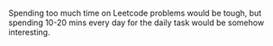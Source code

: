 Spending too much time on Leetcode problems would be tough, but spending 10-20 mins every day for the daily task would be somehow interesting.